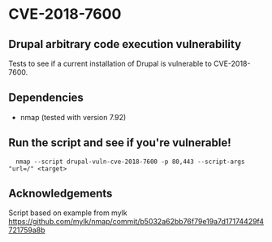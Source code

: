 # CVE-2018-7600
## Drupal arbitrary code execution vulnerability
Tests to see if a current installation of Drupal is vulnerable to CVE-2018-7600. 

## Dependencies
* nmap (tested with version 7.92)

## Run the script and see if you're vulnerable!
```
  nmap --script drupal-vuln-cve-2018-7600 -p 80,443 --script-args "url=/" <target>
```

## Acknowledgements
Script based on example from mylk https://github.com/mylk/nmap/commit/b5032a62bb76f79e19a7d17174429f4721759a8b